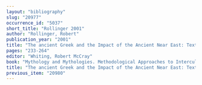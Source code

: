 ```yaml
---
layout: "bibliography"
slug: "20977"
occurrence_id: "5037"
short_title: "Rollinger 2001"
author: "Rollinger, Robert"
publication_year: "2001"
title: "The ancient Greek and the Impact of the Ancient Near East: Textual evidence and historical perspective (ca. 750-650 BC)"
pages: "233-264"
editor: "Whiting, Robert McCray"
book: "Mythology and Mythologies. Methodological Approaches to Intercultural Influences, Melammu Symposia II (Helsinki)"
title: "The ancient Greek and the Impact of the Ancient Near East: Textual evidence and historical perspective (ca. 750-650 BC)"
previous_item: "20980"
---
```

